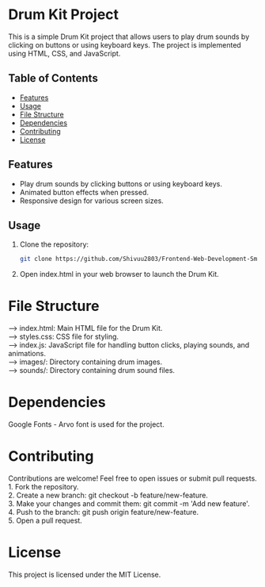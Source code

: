 # Drum Kit Project

This is a simple Drum Kit project that allows users to play drum sounds by clicking on buttons or using keyboard keys. The project is implemented using HTML, CSS, and JavaScript.

## Table of Contents
- [Features](#features)
- [Usage](#usage)
- [File Structure](#file-structure)
- [Dependencies](#dependencies)
- [Contributing](#contributing)
- [License](#license)

## Features
- Play drum sounds by clicking buttons or using keyboard keys.
- Animated button effects when pressed.
- Responsive design for various screen sizes.

## Usage
1. Clone the repository:
   ```bash
   git clone https://github.com/Shivuu2803/Frontend-Web-Development-Small-Projects.git
   
2. Open index.html in your web browser to launch the Drum Kit.

<h1>File Structure</h1>

--> index.html: Main HTML file for the Drum Kit.<br>
--> styles.css: CSS file for styling.<br>
--> index.js: JavaScript file for handling button clicks, playing sounds, and animations.<br>
--> images/: Directory containing drum images.<br>
--> sounds/: Directory containing drum sound files.<br>

<h1>Dependencies</h1>
Google Fonts - Arvo font is used for the project.

<h1>Contributing</h1>
Contributions are welcome! Feel free to open issues or submit pull requests.<br>
1. Fork the repository.<br>
2. Create a new branch: git checkout -b feature/new-feature.<br>
3. Make your changes and commit them: git commit -m 'Add new feature'.<br>
4. Push to the branch: git push origin feature/new-feature.<br>
5. Open a pull request.<br>

<h1>License</h1>
This project is licensed under the MIT License.

